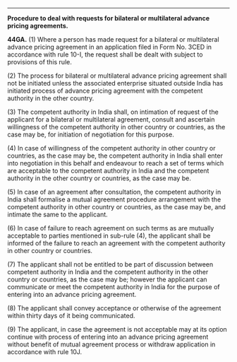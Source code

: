****

**Procedure to deal with requests for bilateral or multilateral advance pricing agreements.**

**44GA.** (1) Where a person has made request for a bilateral or multilateral advance pricing agreement in an application filed in Form No. 3CED in accordance with rule 10-I, the request shall be dealt with subject to provisions of this rule.

(2) The process for bilateral or multilateral advance pricing agreement shall not be initiated unless the associated enterprise situated outside India has initiated process of advance pricing agreement with the competent authority in the other country.

(3) The competent authority in India shall, on intimation of request of the applicant for a bilateral or multilateral agreement, consult and ascertain willingness of the competent authority in other country or countries, as the case may be, for initiation of negotiation for this purpose.

(4) In case of willingness of the competent authority in other country or countries, as the case may be, the competent authority in India shall enter into negotiation in this behalf and endeavour to reach a set of terms which are acceptable to the competent authority in India and the competent authority in the other country or countries, as the case may be.

(5) In case of an agreement after consultation, the competent authority in India shall formalise a mutual agreement procedure arrangement with the competent authority in other country or countries, as the case may be, and intimate the same to the applicant.

(6) In case of failure to reach agreement on such terms as are mutually acceptable to parties mentioned in sub-rule (4), the applicant shall be informed of the failure to reach an agreement with the competent authority in other country or countries.

(7) The applicant shall not be entitled to be part of discussion between competent authority in India and the competent authority in the other country or countries, as the case may be; however the applicant can communicate or meet the competent authority in India for the purpose of entering into an advance pricing agreement.

(8) The applicant shall convey acceptance or otherwise of the agreement within thirty days of it being communicated.

(9) The applicant, in case the agreement is not acceptable may at its option continue with process of entering into an advance pricing agreement without benefit of mutual agreement process or withdraw application in accordance with rule 10J.
